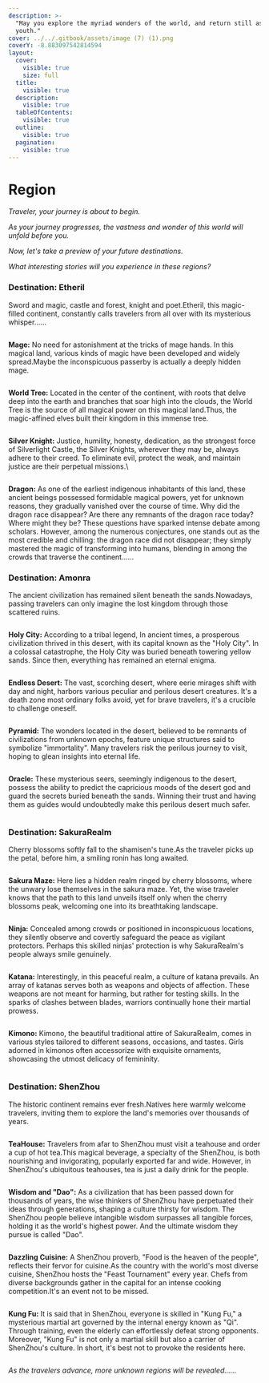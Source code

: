 ```yaml
---
description: >-
  "May you explore the myriad wonders of the world, and return still as a
  youth."
cover: ../../.gitbook/assets/image (7) (1).png
coverY: -8.883097542814594
layout:
  cover:
    visible: true
    size: full
  title:
    visible: true
  description:
    visible: true
  tableOfContents:
    visible: true
  outline:
    visible: true
  pagination:
    visible: true
---
```


# Region

_Traveler, your journey is about to begin._

_As your journey progresses, the vastness and wonder of this world will unfold before you._

_Now, let's take a preview of your future destinations._&#x20;

_What interesting stories will you experience in these regions?_



### Destination: Etheril

Sword and magic, castle and forest, knight and poet.Etheril, this magic-filled continent, constantly calls travelers from all over with its mysterious whisper......

<figure><img src="../../.gitbook/assets/image (17).png" alt=""><figcaption></figcaption></figure>

**Mage:** No need for astonishment at the tricks of mage hands. In this magical land, various kinds of magic have been developed and widely spread.Maybe the inconspicuous passerby is actually a deeply hidden mage.

<figure><img src="../../.gitbook/assets/image (52).png" alt=""><figcaption></figcaption></figure>

**World Tree:** Located in the center of the continent, with roots that delve deep into the earth and branches that soar high into the clouds, the World Tree is the source of all magical power on this magical land.Thus, the magic-affined elves built their kingdom in this immense tree.

<figure><img src="../../.gitbook/assets/image (49).png" alt=""><figcaption></figcaption></figure>

**Silver Knight:** Justice, humility, honesty, dedication, as the strongest force of Silverlight Castle, the Silver Knights, wherever they may be, always adhere to their creed. To eliminate evil, protect the weak, and maintain justice are their perpetual missions.\


<figure><img src="../../.gitbook/assets/image (6) (1).png" alt=""><figcaption></figcaption></figure>

**Dragon:** As one of the earliest indigenous inhabitants of this land, these ancient beings possessed formidable magical powers, yet for unknown reasons, they gradually vanished over the course of time. Why did the dragon race disappear? Are there any remnants of the dragon race today? Where might they be? These questions have sparked intense debate among scholars. However, among the numerous conjectures, one stands out as the most credible and chilling: the dragon race did not disappear; they simply mastered the magic of transforming into humans, blending in among the crowds that traverse the continent......



### Destination: Amonra

The ancient civilization has remained silent beneath the sands.Nowadays, passing travelers can only imagine the lost kingdom through those scattered ruins.

<figure><img src="../../.gitbook/assets/image (18).png" alt=""><figcaption></figcaption></figure>

**Holy City:** According to a tribal legend, In ancient times, a prosperous civilization thrived in this desert, with its capital known as the "Holy City". In a colossal catastrophe, the Holy City was buried beneath towering yellow sands. Since then, everything has remained an eternal enigma.

<figure><img src="../../.gitbook/assets/image (1) (1) (1) (1) (1).png" alt=""><figcaption></figcaption></figure>

**Endless Desert:** The vast, scorching desert, where eerie mirages shift with day and night, harbors various peculiar and perilous desert creatures. It's a death zone most ordinary folks avoid, yet for brave travelers, it's a crucible to challenge oneself.

<figure><img src="../../.gitbook/assets/image (50).png" alt=""><figcaption></figcaption></figure>

**Pyramid:** The wonders located in the desert, believed to be remnants of civilizations from unknown epochs, feature unique structures said to symbolize "immortality". Many travelers risk the perilous journey to visit, hoping to glean insights into eternal life.

<figure><img src="../../.gitbook/assets/image (48).png" alt=""><figcaption></figcaption></figure>

**Oracle:** These mysterious seers, seemingly indigenous to the desert, possess the ability to predict the capricious moods of the desert god and guard the secrets buried beneath the sands. Winning their trust and having them as guides would undoubtedly make this perilous desert much safer.

<figure><img src="../../.gitbook/assets/image (58).png" alt=""><figcaption></figcaption></figure>

### Destination: SakuraRealm

Cherry blossoms softly fall to the shamisen's tune.As the traveler picks up the petal, before him, a smiling ronin has long awaited.

<figure><img src="../../.gitbook/assets/image (19).png" alt=""><figcaption></figcaption></figure>

**Sakura Maze:** Here lies a hidden realm ringed by cherry blossoms, where the unwary lose themselves in the sakura maze. Yet, the wise traveler knows that the path to this land unveils itself only when the cherry blossoms peak, welcoming one into its breathtaking landscape.

<figure><img src="../../.gitbook/assets/image (3) (1) (1).png" alt=""><figcaption></figcaption></figure>

**Ninja:** Concealed among crowds or positioned in inconspicuous locations, they silently observe and covertly safeguard the peace as vigilant protectors. Perhaps this skilled ninjas' protection is why SakuraRealm's people always smile genuinely.

<figure><img src="../../.gitbook/assets/image (57).png" alt=""><figcaption></figcaption></figure>

**Katana:** Interestingly, in this peaceful realm, a culture of katana prevails. An array of katanas serves both as weapons and objects of affection. These weapons are not meant for harming, but rather for testing skills. In the sparks of clashes between blades, warriors continually hone their martial prowess.

<figure><img src="../../.gitbook/assets/image (55).png" alt=""><figcaption></figcaption></figure>

**Kimono:** Kimono, the beautiful traditional attire of SakuraRealm, comes in various styles tailored to different seasons, occasions, and tastes. Girls adorned in kimonos often accessorize with exquisite ornaments, showcasing the utmost delicacy of femininity.

<figure><img src="../../.gitbook/assets/image (53).png" alt=""><figcaption></figcaption></figure>



### **Destination: ShenZhou**

The historic continent remains ever fresh.Natives here warmly welcome travelers, inviting them to explore the land's memories over thousands of years.

<figure><img src="../../.gitbook/assets/image (20).png" alt=""><figcaption></figcaption></figure>

**TeaHouse:** Travelers from afar to ShenZhou must visit a teahouse and order a cup of hot tea.This magical beverage, a specialty of the ShenZhou, is both nourishing and invigorating, popularly exported far and wide. However, in ShenZhou's ubiquitous teahouses, tea is just a daily drink for the people.

<figure><img src="../../.gitbook/assets/image (4) (1) (1).png" alt=""><figcaption></figcaption></figure>

**Wisdom and "Dao":** As a civilization that has been passed down for thousands of years, the wise thinkers of ShenZhou have perpetuated their ideas through generations, shaping a culture thirsty for wisdom. The ShenZhou people believe intangible wisdom surpasses all tangible forces, holding it as the world's highest power. And the ultimate wisdom they pursue is called "Dao".

<figure><img src="../../.gitbook/assets/image (60).png" alt=""><figcaption></figcaption></figure>

**Dazzling Cuisine:**  A ShenZhou proverb, "Food is the heaven of the people", reflects their fervor for cuisine.As the country with the world's most diverse cuisine, ShenZhou hosts the "Feast Tournament" every year. Chefs from diverse backgrounds gather in the capital for an intense cooking competition.It's an event not to be missed.

<figure><img src="../../.gitbook/assets/image (61).png" alt=""><figcaption></figcaption></figure>

**Kung Fu:** It is said that in ShenZhou, everyone is skilled in "Kung Fu," a mysterious martial art governed by the internal energy known as "Qi". Through training, even the elderly can effortlessly defeat strong opponents. Moreover, "Kung Fu" is not only a martial skill but also a carrier of ShenZhou's culture. In short, it's best not to provoke the residents here.

<figure><img src="../../.gitbook/assets/image (56).png" alt=""><figcaption></figcaption></figure>



_As the travelers advance, more unknown regions will be revealed......_
